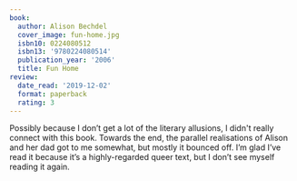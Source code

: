 ```yaml
---
book:
  author: Alison Bechdel
  cover_image: fun-home.jpg
  isbn10: 0224080512
  isbn13: '9780224080514'
  publication_year: '2006'
  title: Fun Home
review:
  date_read: '2019-12-02'
  format: paperback
  rating: 3
---
```


Possibly because I don’t get a lot of the literary allusions, I didn't really connect with this book. Towards the end, the parallel realisations of Alison and her dad got to me somewhat, but mostly it bounced off. I’m glad I’ve read it because it’s a highly-regarded queer text, but I don’t see myself reading it again.
